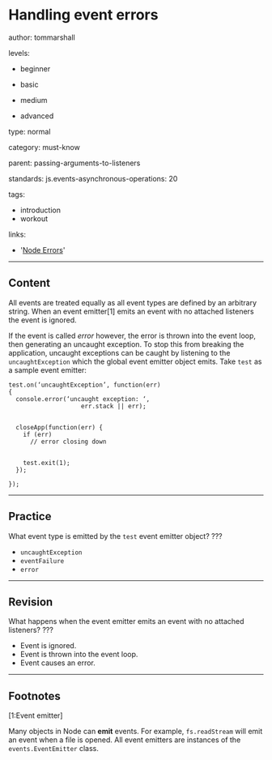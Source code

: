 # Handling event errors
author: tommarshall

levels:

  - beginner

  - basic

  - medium

  - advanced

type: normal

category: must-know

parent: passing-arguments-to-listeners

standards:
  js.events-asynchronous-operations: 20

tags:
  - introduction
  - workout

links:
- '[Node Errors](https://nodejs.org/api/errors.html)'

---
## Content

All events are treated equally as all event types are defined by an arbitrary string. When an event emitter[1] emits an event with no attached listeners the event is ignored.

If the event is called *error* however, the error is thrown into the event loop, then generating an uncaught exception. To stop this from breaking the application, uncaught exceptions can be caught by listening to the `uncaughtException` which the global event emitter object emits. Take `test` as a sample event emitter:

```
test.on(‘uncaughtException’, function(err)
{
  console.error(‘uncaught exception: ‘,
                    err.stack || err);


  closeApp(function(err) {
    if (err)
      // error closing down


    test.exit(1);
  });

});
```

---
## Practice

What event type is emitted by the `test` event emitter object?
???

* `uncaughtException`
* `eventFailure`
* `error`

---
## Revision

What happens when the event emitter emits an event with no attached listeners?
???

* Event is ignored.
* Event is thrown into the event loop.
* Event causes an error.

---
## Footnotes

[1:Event emitter]

Many objects in Node can **emit** events.
For example, `fs.readStream` will emit an event when a file is opened.
All event emitters are instances of the `events.EventEmitter` class.
